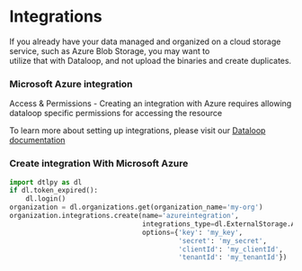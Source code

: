 # Integrations  
  
If you already have your data managed and organized on a cloud storage service, such as Azure Blob Storage, you may want to  
utilize that with Dataloop, and not upload the binaries and create duplicates.  
  
### Microsoft Azure integration  
  
Access & Permissions - Creating an integration with Azure requires allowing dataloop specific permissions for accessing the resource  
  
To learn more about setting up integrations, please visit our [Dataloop documentation](https://docs.dataloop.ai/docs/azure-cloud-storage)  
  
  
### Create integration With Microsoft Azure  

```python
import dtlpy as dl
if dl.token_expired():
    dl.login()
organization = dl.organizations.get(organization_name='my-org')
organization.integrations.create(name='azureintegration',
                                 integrations_type=dl.ExternalStorage.AZUREBLOB,
                                 options={'key': 'my_key',
                                          'secret': 'my_secret',
                                          'clientId': 'my_clientId',
                                          'tenantId': 'my_tenantId'})
```
